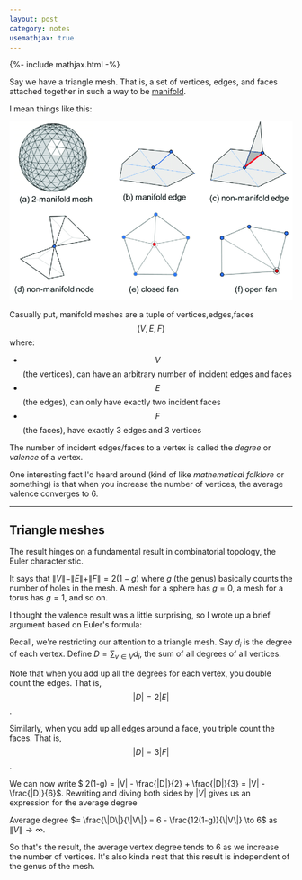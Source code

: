 ```yaml
---
layout: post
category: notes
usemathjax: true
---
```


{%- include mathjax.html -%}

Say we have a triangle mesh.
That is, a set of vertices, edges, and faces attached together in such a way to be [manifold](https://en.wikipedia.org/wiki/Manifold).

I mean things like this:

<img src="assets/images/manifold.png" alt="manifold image"> 


Casually put, manifold meshes are a tuple of vertices,edges,faces $$(V,E,F)$$ where:
- $$V$$ (the vertices), can have an arbitrary number of incident edges and faces
- $$E$$ (the edges), can only have exactly two incident faces
- $$F$$ (the faces), have exactly 3 edges and 3 vertices

The number of incident edges/faces to a vertex is called the *degree* or *valence* of a vertex.

One interesting fact I'd heard around (kind of like *mathematical folklore* or something) is that when you increase the number of vertices, the average valence converges to 6.


<hr class="sec_sep" />

## Triangle meshes

The result hinges on a fundamental result in combinatorial topology, the Euler characteristic.

It says that $\|V\| - \|E\| + \|F\| = 2(1-g)$ where $g$ (the genus) basically counts the number of holes in the mesh.
A mesh for a sphere has $g = 0$, a mesh for a torus has $g = 1$, and so on.

I thought the valence result was a little surprising, so I wrote up a brief argument based on Euler's formula:

Recall, we're restricting our attention to a triangle mesh.
Say $d_i$ is the degree of each vertex.
Define $D = \sum_{v \in V}d_i$, the sum of all degrees of all vertices.

Note that when you add up all the degrees for each vertex, you double count the edges.
That is, $$|D| = 2|E|$$.


Similarly, when you add up all edges around a face, you triple count the faces.
That is, $$|D| = 3|F|$$.


We can now write $ 2(1-g) = \|V\| - \frac{\|D\|}{2} + \frac{\|D\|}{3} = \|V\| - \frac{\|D\|}{6}$.
Rewriting and diving both sides by $|V|$ gives us an expression for the average degree

Average degree $= \frac{\|D\|}{\|V\|} = 6 - \frac{12(1-g)}{\|V\|} \to 6$ as $\|V\| \to \infty$.

So that's the result, the average vertex degree tends to 6 as we increase the number of vertices.
It's also kinda neat that this result is independent of the genus of the mesh.
